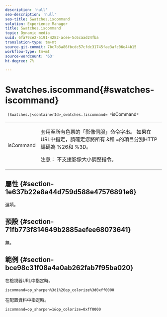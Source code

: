 ```yaml
---
description: 'null'
seo-description: 'null'
seo-title: Swatches.iscommand
solution: Experience Manager
title: Swatches.iscommand
topic: Dynamic media
uuid: 6fa79ce2-5191-4282-acee-5c6caad24fba
translation-type: tm+mt
source-git-commit: 7bc7b3a86fbcdc57cfdc31745fae3afc06e44b15
workflow-type: tm+mt
source-wordcount: '63'
ht-degree: 7%

---
```



# Swatches.iscommand{#swatches-iscommand}

` [Swatches.|<containerId>_swatches.]iscommand= *`isCommand`*`

<table id="table_43A84C1044574A6FAB8CE67D71AAD5EC"> 
 <tbody> 
  <tr> 
   <td colname="col1"> <p> <span class="codeph"> <span class="varname"> isCommand</span> </span> </p> </td> 
   <td colname="col2"> <p> 套用至所有色票的「影像伺服」命令字串。 如果在URL中指定，請確定您將所有<span class="codeph"> &amp;</span>和<span class="codeph"> =</span>的項目分別HTTP編碼為<span class="codeph"> %26</span>和<span class="codeph"> %3D</span>。 </p> <p> <p>注意： 不支援影像大小調整指令。 </p> </p> </td> 
  </tr> 
 </tbody> 
</table>

## 屬性 {#section-1e637b22e8a44d759d588e47576891e6}

選填。

## 預設 {#section-71fb773f814649b2885aefee68073641}

無。

## 範例 {#section-bce98c31f08a4a0ab262fab7f95ba020}

在檢視器URL中指定時。

`iscommand=op_sharpen%3d1%26op_colorize%3d0xff0000`

在配置資料中指定時。

`iscommand=op_sharpen=1&op_colorize=0xff0000`
